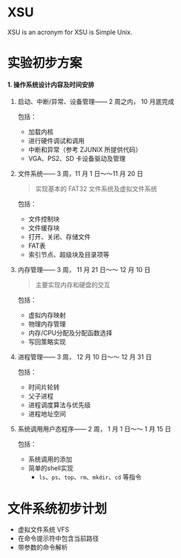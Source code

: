 # XSU
XSU is an acronym for XSU is Simple Unix.

# 实验初步方案

#### 1. 操作系统设计内容及时间安排

1. 启动、中断/异常、设备管理—— 2 周之内， 10 月底完成

   包括：

   - 加载内核
   - 进行硬件调试和调用
   - 中断和异常（参考 ZJUNIX 所提供代码）
   - VGA、PS2、SD 卡设备驱动及管理

2. 文件系统—— 3 周，11 月 1 日～～11 月 20 日

   >  实现基本的 FAT32 文件系统及虚拟文件系统

   包括：

   - 文件控制块
   - 文件缓存块
   - 打开、关闭、存储文件
   - FAT表
   - 索引节点、超级块及目录项等

3. 内存管理—— 3 周，  11 月 21 日～～ 12 月 10 日

   >  主要实现内存和硬盘的交互

   包括：

   - 虚拟内存映射
   - 物理内存管理
   - 内存/CPU分配及分配函数选择
   - 写回策略实现

4. 进程管理—— 3 周，  12 月 10 日～～ 12 月 31 日

   包括：

   - 时间片轮转
   - 父子进程
   - 进程调度算法与优先级
   - 进程地址空间

5. 系统调用用户态程序—— 2 周，  1 月 1 日～～ 1 月 15 日

   包括：

   - 系统调用的添加
   - 简单的shell实现
     - `ls`、`ps`、`top`、`rm`、`mkdir`、`cd` 等指令



# 文件系统初步计划

- 虚拟文件系统 VFS
- 在命令提示符中包含当前路径
- 带参数的命令解析
